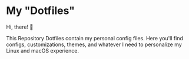 # My "Dotfiles"

Hi, there! 👋

This Repository Dotfiles contain my personal config files. Here you'll find configs, customizations, themes, and whatever I need to personalize my Linux and macOS experience.

